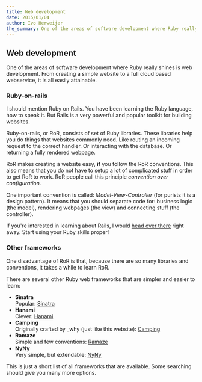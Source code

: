 ```yaml
---
title: Web development
date: 2015/01/04
author: Ivo Herweijer
the_summary: One of the areas of software development where Ruby really shines is web development. From creating a simple website to a full cloud based webservice, it is all easily attainable.
---
```


## Web development
One of the areas of software development where Ruby really shines is web development. From creating
a simple website to a full cloud based webservice, it is all easily attainable.

### Ruby-on-rails
I should mention Ruby on Rails. You have been learning the Ruby language, how to speak it.
But Rails is a very powerful and popular toolkit for building websites.

Ruby-on-rails, or RoR, consists of set of Ruby libraries. These libraries help you do things that
websites commonly need. Like routing an incoming request to the correct handler. Or interacting with
the database. Or returning a fully rendered webpage.

RoR makes creating a website easy, __if__ you follow the RoR conventions. This also means that you
do not have to setup a lot of complicated stuff in order to get RoR to work.
RoR people call this principle _convention over configuration_.

One important convention is called: _Model-View-Controller_ (for purists it is a design pattern). It means that you should separate code
for: business logic (the model), rendering webpages (the view) and connecting stuff (the
controller).

If you're interested in learning about Rails, I would
<a href="http://rubyonrails.org/" target="_blank">head over there</a>
right away. Start using your Ruby skills proper!

### Other frameworks
One disadvantage of RoR is that, because there are so many libraries and conventions, it takes
a while to learn RoR.

There are several other Ruby web frameworks that are simpler and easier to learn:

- __Sinatra__  
  Popular: <a href="http://www.sinatrarb.com/" target="_blank">Sinatra</a>
- __Hanami__  
  Clever: <a href="http://hanamirb.org/" target="_blank">Hanami</a>
- __Camping__  
  Originally crafted by \_why (just like this website): <a href="https://github.com/camping/camping" target="_blank">Camping</a>
- __Ramaze__  
  Simple and few conventions: <a href="http://ramaze.net/" target="_blank">Ramaze</a>
- __NyNy__  
  Very simple, but extendable: <a href="http://alisnic.github.io/nyny/" target="_blank">NyNy</a>

This is just a short list of all frameworks that are available. Some searching should give you
many more options.
